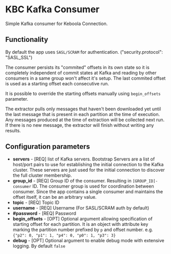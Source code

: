 # KBC Kafka Consumer

Simple Kafka consumer for Keboola Connection.


## Functionality

By default the app uses `SASL/SCRAM` for authentication. ("security.protocol": "SASL_SSL")

The consumer persists its "commited" offsets in its own state so it is completely independent of commit states 
at Kafka and reading by other consumers in a same group won't affect it's setup. The last commited offset is used as 
a starting offset each consecutive run.

It is possible to override the starting offsets manually using `begin_offsets` parameter.

The extractor pulls only messages that haven't been downloaded yet until the last message that is present in 
each partition at the time of execution. Any messages produced at the time of extraction will be collected next run. 
If there is no new message, the extractor will finish without writing any results.


## Configuration parameters

- **servers** - [REQ] list of Kafka servers. Bootstrap Servers are a list of host/port pairs to use for establishing the initial connection to the Kafka cluster.
 These servers are just used for the initial connection to discover the full cluster membership.
- **group_id** - [REQ] Group ID of the consumer. Resulting in `[GROUP_ID]-consumer` ID. The consumer group is used for coordination between consumer. 
 Since the app contains a single consumer and maintains the offset itself, it can be an arbitrary value.
- **topic** - [REQ] Topic ID
- **username** - [REQ] Username (For SASL/SCRAM auth by default)
- **#password** - [REQ] Password
- **begin_offsets** - [OPT] Optional argument allowing specification of starting offset for each partition.
It is an object with attribute key marking the partition number prefixed by `p` and offset number. 
e.g. `{"p2": 0, "p1": 1, "p4": 0, "p0": 1, "p3": 3}`
- **debug** - [OPT] Optional argument to enable debug mode with extensive logging. By default `false`

